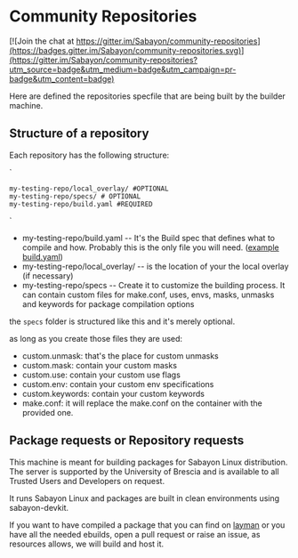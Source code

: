 # Community Repositories

[![Join the chat at https://gitter.im/Sabayon/community-repositories](https://badges.gitter.im/Sabayon/community-repositories.svg)](https://gitter.im/Sabayon/community-repositories?utm_source=badge&utm_medium=badge&utm_campaign=pr-badge&utm_content=badge)

Here are defined the repositories specfile that are being built by the builder machine.

## Structure of a repository

Each repository has the following structure:

`

    my-testing-repo/local_overlay/ #OPTIONAL
    my-testing-repo/specs/ # OPTIONAL
    my-testing-repo/build.yaml #REQUIRED
`

* my-testing-repo/build.yaml -- It's the Build spec that defines what to compile and how. Probably this is the only file you will need. ([example build.yaml](https://github.com/Sabayon/community-repositories/blob/master/build-example.yaml))
* my-testing-repo/local_overlay/ -- is the location of your the local overlay (if necessary)
* my-testing-repo/specs -- Create it to customize the building process. It can contain custom files for make.conf, uses, envs, masks, unmasks and keywords for package compilation options

the `specs` folder is structured like this and it's merely optional.

as long as you create those files they are used:

- custom.unmask: that's the place for custom unmasks
- custom.mask:  contain your custom masks
- custom.use:  contain your custom use flags
- custom.env:  contain your custom env specifications
- custom.keywords: contain your custom keywords
- make.conf:  it will replace the make.conf on the container with the provided one.


## Package requests or Repository requests

This machine is meant for building packages for Sabayon Linux distribution. The server is supported by the University of Brescia and is available to all Trusted Users and Developers on request.

It runs Sabayon Linux and packages are built in clean environments using sabayon-devkit.

If you want to have compiled a package that you can find on [layman](https://gpo.zugaina.org/) or you have all the needed ebuilds, open a pull request or raise an issue, as resources allows, we will build and host it.
